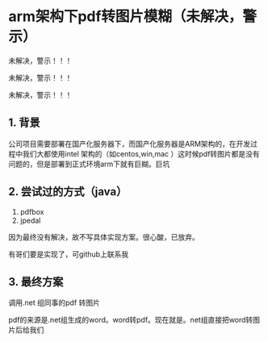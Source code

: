 # arm架构下pdf转图片模糊（未解决，警示）

未解决，警示！！！

未解决，警示！！！

未解决，警示！！！

## 1. 背景

公司项目需要部署在国产化服务器下，而国产化服务器是ARM架构的，在开发过程中我们大都使用intel 架构的（如centos,win,mac ）这时候pdf转图片都是没有问题的，但是部署到正式环境arm下就有巨糊。巨坑

## 2. 尝试过的方式（java）

1. pdfbox
2. jpedal

因为最终没有解决，故不写具体实现方案。很心酸，已放弃。

有哥们要是实现了，可github上联系我

## 3. 最终方案

调用.net 组同事的pdf 转图片

pdf的来源是.net组生成的word。word转pdf。现在就是。net组直接把word转图片后给我们

